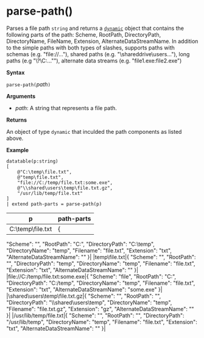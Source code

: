 # parse-path()

Parses a file path `string` and returns a [`dynamic`](./scalar-data-types/dynamic.md) object that contains the following parts of the path: 
Scheme, RootPath, DirectoryPath, DirectoryName, FileName, Extension, AlternateDataStreamName.
In addition to the simple paths with both types of slashes, supports paths with schemas (e.g. "file://..."), shared paths (e.g. "\\shareddrive\users..."), long paths (e.g "\\?\C:...""), alternate data streams (e.g. "file1.exe:file2.exe")

**Syntax**

`parse-path(`*path*`)`

**Arguments**

* *path*: A string that represents a file path.

**Returns**

An object of type `dynamic` that inculded the path components as listed above.

**Example**

<!-- csl: https://help.kusto.windows.net/Samples -->
```kusto
datatable(p:string) 
[
    @"C:\temp\file.txt",
    @"temp\file.txt",
    "file://C:/temp/file.txt:some.exe",
    @"\\shared\users\temp\file.txt.gz",
    "/usr/lib/temp/file.txt"
]
| extend path-parts = parse-path(p)

```

|p|path-parts|
|---|---|
|C:\temp\file.txt|{
  "Scheme": "",
  "RootPath": "C:",
  "DirectoryPath": "C:\\temp",
  "DirectoryName": "temp",
  "Filename": "file.txt",
  "Extension": "txt",
  "AlternateDataStreamName": ""
}|
|temp\file.txt|{
  "Scheme": "",
  "RootPath": "",
  "DirectoryPath": "temp",
  "DirectoryName": "temp",
  "Filename": "file.txt",
  "Extension": "txt",
  "AlternateDataStreamName": ""
}|
|file://C:/temp/file.txt:some.exe|{
  "Scheme": "file",
  "RootPath": "C:",
  "DirectoryPath": "C:/temp",
  "DirectoryName": "temp",
  "Filename": "file.txt",
  "Extension": "txt",
  "AlternateDataStreamName": "some.exe"
}|
|\\shared\users\temp\file.txt.gz|{
  "Scheme": "",
  "RootPath": "",
  "DirectoryPath": "\\\\shared\\users\\temp",
  "DirectoryName": "temp",
  "Filename": "file.txt.gz",
  "Extension": "gz",
  "AlternateDataStreamName": ""
}|
|/usr/lib/temp/file.txt|{
  "Scheme": "",
  "RootPath": "",
  "DirectoryPath": "/usr/lib/temp",
  "DirectoryName": "temp",
  "Filename": "file.txt",
  "Extension": "txt",
  "AlternateDataStreamName": ""
}|



